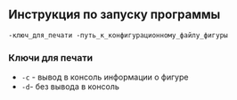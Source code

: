 ## Инструкция по запуску программы
```
-ключ_для_печати -путь_к_конфигурационному_файлу_фигуры
```
### Ключи для печати
- `-c` - вывод в консоль информации о фигуре
- `-d`- без вывода в консоль